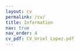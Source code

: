 ```yaml
---
layout: cv
permalink: /cv/
title: Information
nav: true
nav_order: 4
cv_pdf: CV_Uriel Lopez.pdf
---
```

